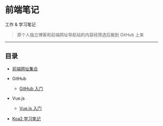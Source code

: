 # 前端笔记

工作 & 学习笔记

>原个人独立博客和前端网址导航站的内容经筛选后搬到 GitHub 上来

---

## 目录 

- [前端网址集合](./Fed-Url-Collections.md)

- GitHub
    - [GitHub 入门](./github/GitHub入门.md)

- Vue.js
    - [Vue.js 入门](./Vue.js/Vue.js入门.md)

- [Koa2 学习笔记](./Koa2/[目录]koa2学习笔记.md)
    
